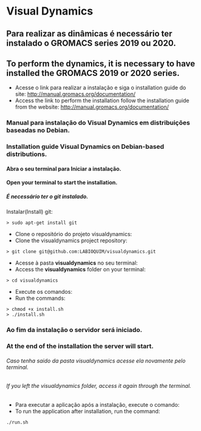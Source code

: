 # Visual Dynamics
## Para realizar as dinâmicas é necessário ter instalado o GROMACS series 2019 ou 2020.
## To perform the dynamics, it is necessary to have installed the GROMACS 2019 or 2020 series.
- Acesse o link para realizar a instalação e siga o installation guide do site: <http://manual.gromacs.org/documentation/>
- Access the link to perform the installation follow the installation guide from the website: <http://manual.gromacs.org/documentation/>

### Manual para instalação do Visual Dynamics em distribuições baseadas no Debian.
### Installation guide Visual Dynamics on Debian-based distributions.

#### Abra o seu terminal para Iniciar a instalação.
#### Open your terminal to start the installation.

##### É necessário ter o git instalado. 
Instalar(Install) git: 
~~~Shell scripts 
> sudo apt-get install git
~~~
- Clone o repositório do projeto visualdynamics:
- Clone the visualdynamics project repository:
~~~Shell scripts
> git clone git@github.com:LABIOQUIM/visualdynamics.git
~~~
- Acesse à pasta **visualdynamics** no seu terminal:
- Access the **visualdynamics** folder on your terminal: 
~~~Shell scripts
> cd visualdynamics
~~~
- Execute os comandos:
- Run the commands:
~~~Shell scripts
> chmod +x install.sh
> ./install.sh
~~~

### Ao fim da instalação o servidor será iniciado.
### At the end of the installation the server will start.

###### Caso tenha saido da pasta visualdynamics acesse ela novamente pelo terminal.
###### If you left the visualdynamics folder, access it again through the terminal.
- Para executar a aplicação após a instalação, execute o comando:
- To run the application after installation, run the command:
~~~Shell scripts
./run.sh
~~~


